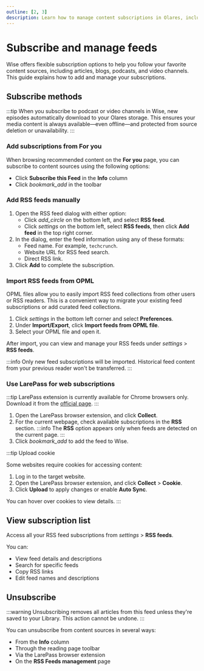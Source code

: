 ```yaml
---
outline: [2, 3]
description: Learn how to manage content subscriptions in Olares, including adding RSS feeds, importing OPML files, managing subscriptions with LarePass, and organizing your content sources efficiently.
---
```


# Subscribe and manage feeds
Wise offers flexible subscription options to help you follow your favorite content sources, including articles, blogs, podcasts, and video channels. This guide explains how to add and manage your subscriptions.

## Subscribe methods
:::tip
When you subscribe to podcast or video channels in Wise, new episodes automatically download to your Olares storage. This ensures your media content is always available—even offline—and protected from source deletion or unavailability.
:::

### Add subscriptions from For you
When browsing recommended content on the **For you** page, you can subscribe to content sources using the following options:

* Click **Subscribe this Feed** in the **Info** column
* Click <i class="material-symbols-outlined">bookmark_add</i> in the toolbar

### Add RSS feeds manually
1. Open the RSS feed dialog with either option:
    * Click <i class="material-symbols-outlined">add_circle</i> on the bottom left, and select **RSS feed**.
    * Click <i class="material-symbols-outlined">settings</i> on the bottom left, select **RSS feeds**, then click **Add feed** in the top right corner.
2. In the dialog, enter the feed information using any of these formats:
    * Feed name. For example, `techcrunch`.
    * Website URL for RSS feed search.
    * Direct RSS link.
3. Click **Add** to complete the subscription.

### Import RSS feeds from OPML
OPML files allow you to easily import RSS feed collections from other users or RSS readers. This is a convenient way to migrate your existing feed subscriptions or add curated feed collections.

1. Click <i class="material-symbols-outlined">settings</i> in the bottom left corner and select **Preferences**.
2. Under **Import/Export**, click **Import feeds from OPML file**.
3. Select your OPML file and open it.

After import, you can view and manage your RSS feeds under <i class="material-symbols-outlined">settings</i> > **RSS feeds**.

:::info
 Only new feed subscriptions will be imported. Historical feed content from your previous reader won't be transferred.
:::
### Use LarePass for web subscriptions
:::tip
LarePass extension is currently available for Chrome browsers only. Download it from the [official page](https://larepass.olares.com).
:::
1. Open the LarePass browser extension, and click **Collect**.
2. For the current webpage, check available subscriptions in the **RSS** section.
   :::info
   The **RSS** option appears only when feeds are detected on the current page.
   :::
3. Click <i class="material-symbols-outlined">bookmark_add</i> to add the feed to Wise.

:::tip Upload cookie

Some websites require cookies for accessing content:
1. Log in to the target website.
2. Open the LarePass browser extension, and click **Collect** > **Cookie**.
3. Click **Upload** to apply changes or enable **Auto Sync**.

You can hover over cookies to view details.
:::
## View subscription list
Access all your RSS feed subscriptions from <i class="material-symbols-outlined">settings</i> > **RSS feeds**.

You can:

* View feed details and descriptions
* Search for specific feeds
* Copy RSS links
* Edit feed names and descriptions

## Unsubscribe
:::warning
Unsubscribing removes all articles from this feed unless they're saved to your Library. This action cannot be undone.
:::

You can unsubscribe from content sources in several ways:

* From the **Info** column
* Through the reading page toolbar
* Via the LarePass browser extension
* On the **RSS Feeds management** page